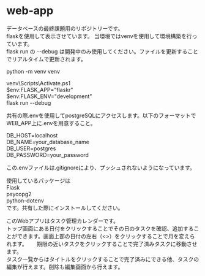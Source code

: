# web-app
データベースの最終課題用のリポジトリーです。  
flaskを使用して表示させています。 
当環境ではvenvを使用して環境構築を行っています。  
flask run の --debug は開発中のみ使用してください。ファイルを更新することでリアルタイムで更新されます。  
   
python -m venv venv

venv\Scripts\Activate.ps1  
$env:FLASK_APP="flaskr"  
$env:FLASK_ENV="development"  
flask run --debug  
  
共有の際.envを使用してpostgreSQLにアクセスします。以下のフォーマットでWEB_APP上に.envを用意すること。  
  
DB_HOST=localhost  
DB_NAME=your_database_name  
DB_USER=postgres  
DB_PASSWORD=your_password   
  
この.envファイルは.gitignoreにより、プッシュされないようになっています。  
  
使用しているパッケージは  
Flask  
psycopg2  
python-dotenv  
です。共有した際にインストールしてください。
  
このWebアプリはタスク管理カレンダーです。  
トップ画面にある日付をクリックすることでその日のタスクを確認、追加することができます。画面上部の日付の左右（<>）をクリックすることで月を変えられます。　　
期限の近いタスクをクリックすることで完了済みタスクに移動させます。  
タスク一覧からはタイトルをクリックすることで完了済みにできる他、タスクの編集が行えます。削除も編集画面から行えます。  
